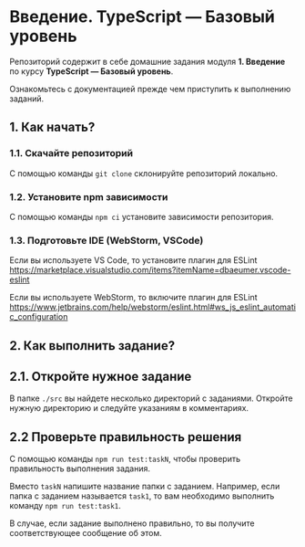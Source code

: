 # Введение. TypeScript — Базовый уровень

Репозиторий содержит в себе домашние задания модуля **1. Введение** по курсу **TypeScript — Базовый уровень**.

Ознакомьтесь с документацией прежде чем приступить к выполнению заданий.

## 1. Как начать?

### 1.1. Скачайте репозиторий

С помощью команды ``git clone`` склонируйте репозиторий локально. 

### 1.2. Установите npm зависимости

С помощью команды ``npm ci`` установите зависимости репозитория.

### 1.3. Подготовьте IDE (WebStorm, VSCode)

Если вы используете VS Code, то установите плагин для ESLint https://marketplace.visualstudio.com/items?itemName=dbaeumer.vscode-eslint

Если вы используете WebStorm, то включите плагин для ESLint https://www.jetbrains.com/help/webstorm/eslint.html#ws_js_eslint_automatic_configuration


## 2. Как выполнить задание?

## 2.1. Откройте нужное задание

В папке ``./src`` вы найдете несколько директорий с заданиями. Откройте нужную директорию и следуйте указаниям в комментариях.

## 2.2 Проверьте правильность решения

С помощью команды ``npm run test:taskN``, чтобы проверить правильность выполнения задания.

Вместо ``taskN`` напишите название папки с заданием. Например, если папка с заданием называется ``task1``, то вам необходимо выполнить команду ``npm run test:task1``.

В случае, если задание выполнено правильно, то вы получите соответствующее сообщение об этом.
